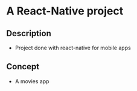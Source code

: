 # A React-Native project

## Description

- Project done with react-native for mobile apps

## Concept

- A movies app
